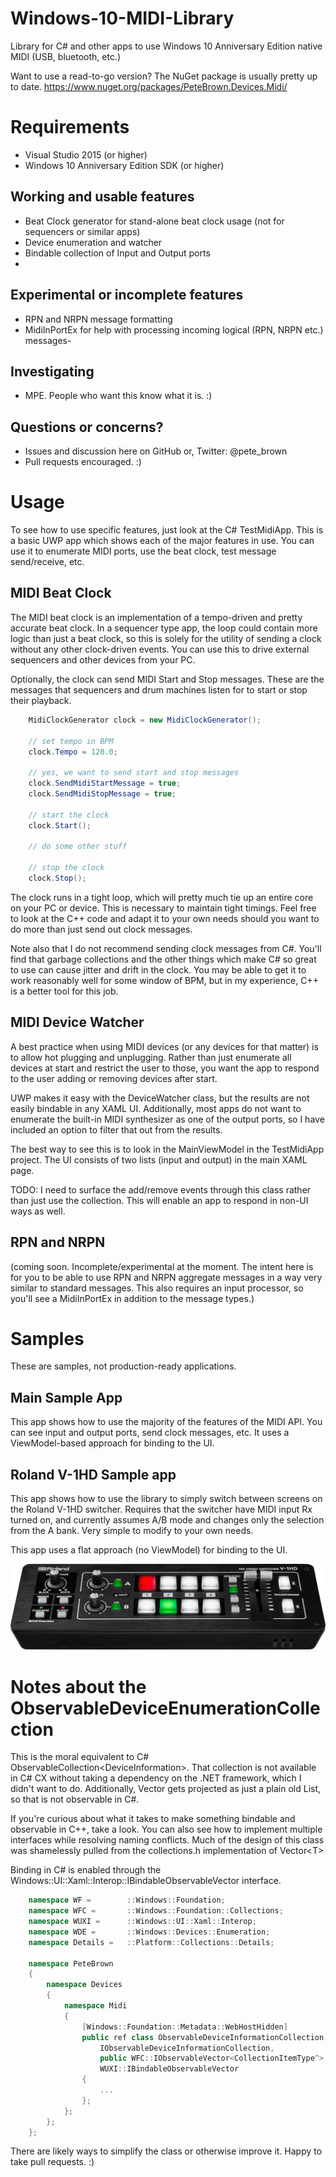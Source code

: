 # Windows-10-MIDI-Library
Library for C# and other apps to use Windows 10 Anniversary Edition native MIDI (USB, bluetooth, etc.)

Want to use a read-to-go version? The NuGet package is usually pretty up to date.
https://www.nuget.org/packages/PeteBrown.Devices.Midi/

# Requirements
- Visual Studio 2015 (or higher)
- Windows 10 Anniversary Edition SDK (or higher)

## Working and usable features
- Beat Clock generator for stand-alone beat clock usage (not for sequencers or similar apps)
- Device enumeration and watcher
- Bindable collection of Input and Output ports
- 
## Experimental or incomplete features
- RPN and NRPN message formatting
- MidiInPortEx for help with processing incoming logical (RPN, NRPN etc.) messages- 

## Investigating
- MPE. People who want this know what it is. :)

## Questions or concerns?
- Issues and discussion here on GitHub or, Twitter: @pete_brown
- Pull requests encouraged. :)


# Usage

To see how to use specific features, just look at the C# TestMidiApp. This is a basic UWP app which shows each of the major features in use. You can use it to enumerate MIDI ports, use the beat clock, test message send/receive, etc.

## MIDI Beat Clock

The MIDI beat clock is an implementation of a tempo-driven and pretty accurate beat clock. In a sequencer type app, the loop could contain more logic than just a beat clock, so this is solely for the utility of sending a clock without any other clock-driven events. You can use this to drive external sequencers and other devices from your PC.

Optionally, the clock can send MIDI Start and Stop messages. These are the messages that sequencers and drum machines listen for to start or stop their playback.

```C#
    MidiClockGenerator clock = new MidiClockGenerator();

    // set tempo in BPM
    clock.Tempo = 120.0;

    // yes, we want to send start and stop messages
    clock.SendMidiStartMessage = true;
    clock.SendMidiStopMessage = true;    
    
    // start the clock
    clock.Start();

    // do some other stuff
    
    // stop the clock
    clock.Stop();
```

The clock runs in a tight loop, which will pretty much tie up an entire core on your PC or device. This is necessary to maintain tight timings. Feel free to look at the C++ code and adapt it to your own needs should you want to do more than just send out clock messages.

Note also that I do not recommend sending clock messages from C#. You'll find that garbage collections and the other things which make C# so great to use can cause jitter and drift in the clock. You may be able to get it to work reasonably well for some window of BPM, but in my experience, C++ is a better tool for this job.

## MIDI Device Watcher

A best practice when using MIDI devices (or any devices for that matter) is to allow hot plugging and unplugging. Rather than just enumerate all devices at start and restrict the user to those, you want the app to respond to the user adding or removing devices after start. 

UWP makes it easy with the DeviceWatcher class, but the results are not easily bindable in any XAML UI. Additionally, most apps do not want to enumerate the built-in MIDI synthesizer as one of the output ports, so I have included an option to filter that out from the results.

The best way to see this is to look in the MainViewModel in the TestMidiApp project. The UI consists of two lists (input and output) in the main XAML page.

TODO: I need to surface the add/remove events through this class rather than just use the collection. This will enable an app to respond in non-UI ways as well.

## RPN and NRPN

(coming soon. Incomplete/experimental at the moment. The intent here is for you to be able to use RPN and NRPN aggregate messages in a way very similar to standard messages. This also requires an input processor, so you'll see a MidiInPortEx in addition to the message types.)


# Samples

These are samples, not production-ready applications.

## Main Sample App

This app shows how to use the majority of the features of the MIDI API. You can see input and output ports, send clock messages, etc. It uses a ViewModel-based approach for binding to the UI.

## Roland V-1HD Sample app

This app shows how to use the library to simply switch between screens on the Roland V-1HD switcher. Requires that the switcher have MIDI input Rx turned on, and currently assumes A/B mode and changes only the selection from the A bank. Very simple to modify to your own needs.

This app uses a flat approach (no ViewModel) for binding to the UI.

![Roland V-1HD](/doc/img/v1hd_front_main_gal.jpg)


# Notes about the ObservableDeviceEnumerationCollection

This is the moral equivalent to C# ObservableCollection&lt;DeviceInformation&gt;. That collection is not available in C# CX without taking a dependency on the .NET framework, which I didn't want to do. Additionally, Vector gets projected as just a plain old List, so that is not observable in C#.

If you're curious about what it takes to make something bindable and observable in C++, take a look. You can also see how to implement multiple interfaces while resolving naming conflicts. Much of the design of this class was shamelessly pulled from the collections.h implementation of Vector&lt;T&gt;

Binding in C# is enabled through the Windows::UI::Xaml::Interop::IBindableObservableVector interface.

```C++
    namespace WF =        ::Windows::Foundation;
    namespace WFC =       ::Windows::Foundation::Collections;
    namespace WUXI =      ::Windows::UI::Xaml::Interop;
    namespace WDE =       ::Windows::Devices::Enumeration;
    namespace Details =   ::Platform::Collections::Details;

    namespace PeteBrown
    {
	    namespace Devices
	    {
		    namespace Midi
		    {
			    [Windows::Foundation::Metadata::WebHostHidden]
			    public ref class ObservableDeviceInformationCollection sealed :
				    IObservableDeviceInformationCollection,
				    public WFC::IObservableVector<CollectionItemType^>,
				    WUXI::IBindableObservableVector
			    {
			        ...
			    };
			};
	    };
	};
```
There are likely ways to simplify the class or otherwise improve it. Happy to take pull requests. :)
